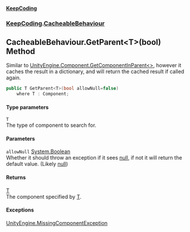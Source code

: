#### [KeepCoding](index.md 'index')
### [KeepCoding](KeepCoding.md 'KeepCoding').[CacheableBehaviour](CacheableBehaviour.md 'KeepCoding.CacheableBehaviour')
## CacheableBehaviour.GetParent&lt;T&gt;(bool) Method
Similar to [UnityEngine.Component.GetComponentInParent&lt;&gt;](https://docs.microsoft.com/en-us/dotnet/api/UnityEngine.Component.GetComponentInParent--1 'UnityEngine.Component.GetComponentInParent``1'), however it caches the result in a dictionary, and will return the cached result if called again.  
```csharp
public T GetParent<T>(bool allowNull=false)
    where T : Component;
```
#### Type parameters
<a name='KeepCoding_CacheableBehaviour_GetParent_T_(bool)_T'></a>
`T`  
The type of component to search for.
  
#### Parameters
<a name='KeepCoding_CacheableBehaviour_GetParent_T_(bool)_allowNull'></a>
`allowNull` [System.Boolean](https://docs.microsoft.com/en-us/dotnet/api/System.Boolean 'System.Boolean')  
Whether it should throw an exception if it sees [null](https://docs.microsoft.com/en-us/dotnet/csharp/language-reference/keywords/null 'https://docs.microsoft.com/en-us/dotnet/csharp/language-reference/keywords/null'), if not it will return the default value. (Likely [null](https://docs.microsoft.com/en-us/dotnet/csharp/language-reference/keywords/null 'https://docs.microsoft.com/en-us/dotnet/csharp/language-reference/keywords/null'))
  
#### Returns
[T](CacheableBehaviour_GetParent_0OEhVIJqrhG7ZTVSfqRYGg.md#KeepCoding_CacheableBehaviour_GetParent_T_(bool)_T 'KeepCoding.CacheableBehaviour.GetParent&lt;T&gt;(bool).T')  
The component specified by [T](CacheableBehaviour_GetParent_0OEhVIJqrhG7ZTVSfqRYGg.md#KeepCoding_CacheableBehaviour_GetParent_T_(bool)_T 'KeepCoding.CacheableBehaviour.GetParent&lt;T&gt;(bool).T').
#### Exceptions
[UnityEngine.MissingComponentException](https://docs.microsoft.com/en-us/dotnet/api/UnityEngine.MissingComponentException 'UnityEngine.MissingComponentException')  
